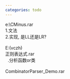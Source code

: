 ```yaml
---
categories: todo
---
```

e:\CMinus.rar<br />1.文法<br />2.实现, 是LL还是LR?<br /><br />E:\(vczh)<br />正则表达式.rar<br />&nbsp; .分析函数or类<br /><br />CombinatorParser_Demo.rar<br />&nbsp; 